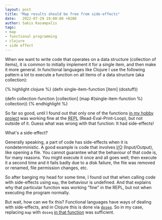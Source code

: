 ```yaml
---
layout: post
title: "Map results should be free from side-effects"
date:   2022-07-29 19:00:00 +0200
author: Sakis Kasampalis
tags:
- map
- functional programming
- clojure
- side effect
---
```


When we want to write code that operates on a data structure (collection of items), it is common to initially implement it for a single item, and then make it more general. In functional languages like Clojure I use the following pattern a lot to execute a function on all items of a data structure (aka collection):

{% highlight clojure %}
(defn single-item-function [item]
    (dostuff))

(defn collection-function [collection]
    (map #(single-item-function %) collection))
{% endhighlight %}

So far so good, until I found out that only one of the functions [in my hobby project](https://github.com/faif/sub-matcher) was working fine at the <abbr title="Read-Eval-Print-Loop">REPL</abbr> (Read-Eval-Print-Loop), but not outside of it. Guess what was wrong with that function: It had side-effects!

What's a side-effect?

Generally speaking, a part of code has side-effects when it is nondeterministic. A good example is code that involves <abbr title="Input/Output">I/O</abbr> (Input/Output), like opening a file. You cannot guarantee what the behaviour of that code is, for many reasons. You might execute it once and all goes well; then execute it a second time and it fails badly due to a disk failure, the file was removed or renamed, file permission changes, etc.

So after banging my head for some time, I found out that when calling code with side-effects using `map`, the behaviour is undefined. And that explains why that particular function was working "fine" in the REPL, but not when executing the program normally. 

But wait, how can we fix this? Functional languages have ways of dealing with side-effects, and in Clojure this is done via [`doseq`](https://clojuredocs.org/clojure.core/doseq). So in my case, replacing `map` with `doseq` [in that function](https://github.com/faif/sub-matcher/blob/main/src/sub_matcher/core.clj#L128) was sufficient.
